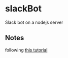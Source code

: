# slackBot
Slack bot on a nodejs server

## Notes
following [this tutorial](https://tutorials.botsfloor.com/creating-a-slack-command-bot-from-scratch-with-node-js-distribute-it-25cf81f51040)